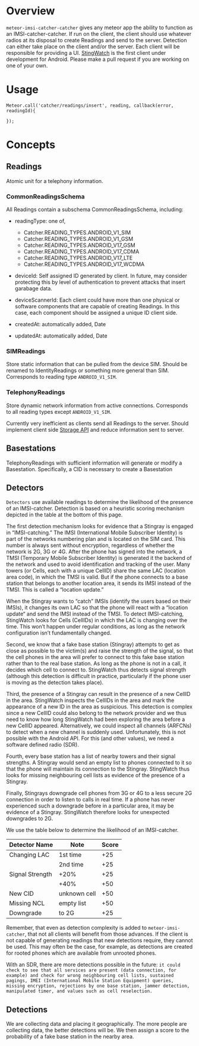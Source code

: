 # Overview
`meteor-imsi-catcher-catcher` gives any meteor app the ability to function as an IMSI-catcher-catcher.
If run on the client, the client should use whatever radios at its disposal to create Readings and send to the server.
Detection can either take place on the client and/or the server.
Each client will be responsible for providing a UI.
[StingWatch](https://github.com/marvinmarnold/stingwatch) is the first client under development for Android.
Please make a pull request if you are working on one of your own.

# Usage
````
Meteor.call('catcher/readings/insert', reading, callback(error, readingId){

});
````

# Concepts
## Readings
Atomic unit for a telephony information.


### CommonReadingsSchema
All Readings contain a subschema CommonReadingsSchema, including:
  - readingType: one of,
    - Catcher.READING_TYPES.ANDROID_V1_SIM
    - Catcher.READING_TYPES.ANDROID_V1_GSM
    - Catcher.READING_TYPES.ANDROID_V17_GSM
    - Catcher.READING_TYPES.ANDROID_V17_CDMA
    - Catcher.READING_TYPES.ANDROID_V17_LTE
    - Catcher.READING_TYPES.ANDROID_V17_WCDMA

  - deviceId: Self assigned ID generated by client. In future, may consider protecting this by level of authentication to prevent attacks that insert garabage data.
  - deviceScannerId: Each client could have more than one physical or software components that are capable of creating Readings. In this case, each component should be assigned a unique ID client side.
  - createdAt: automatically added, Date
  - updatedAt: automatically added, Date

### SIMReadings
Store static information that can be pulled from the device SIM. Should be renamed to IdentityReadings or something more general than SIM. Corresponds to reading type `ANDROID_V1_SIM`.

### TelephonyReadings
Store dynamic network information from active connections.
Corresponds to all reading types except `ANDROID_V1_SIM`.

Currently very inefficient as clients send all Readings to the server.
Should implement client side [Storage API](https://cordova.apache.org/docs/en/latest/cordova/storage/storage.html) and reduce information sent to server.

## Basestations
TelephonyReadings with sufficient information will generate or modify a Basestation.
Specifically, a CID is necessary to create a Basestation

## Detectors
`Detectors` use available readings to determine the likelihood of the presence of an IMSI-catcher. Detection is based on a heuristic scoring mechanism depicted in the table at the bottom of this page.

The first detection mechanism looks for evidence that a Stingray is engaged in “IMSI-catching.” The IMSI (International Mobile Subscriber Identity) is part of the networks numbering plan and is located on the SIM card. This number is always sent without encryption, regardless of whether the network is 2G, 3G or 4G. After the phone has signed into the network, a TMSI (Temporary Mobile Subscriber Identity) is generated it the backend of the network and used to avoid identification and tracking of the user. Many towers (or Cells, each with a unique CellID) share the same LAC (location area code), in which the TMSI is valid. 
But if the phone connects to a base station that belongs to another location area, it sends its IMSI instead of the TMSI. This is called a “location update.” 

When the Stingray wants to “catch” IMSIs (identify the users based on their IMSIs), it changes its own LAC so that the phone will react with a “location update“ and send the IMSI instead of the TMSI. To detect IMSI-catching, StingWatch looks for Cells (CellIDs) in which the LAC is changing over the time. This won’t happen under regular conditions, as long as the network configuration isn’t fundamentally changed. 

Second, we know that a fake base station (Stingray) attempts to get as close as possible to the victim(s) and raise the strength of the signal, so that the cell phones in the area will prefer to connect to this fake base station rather than to the real base station. As long as the phone is not in a call, it decides which cell to connect to. StingWatch thus detects signal strength (although this detection is difficult in practice, particularly if the phone user is moving as the detection takes place). 

Third, the presence of a Stingray can result in the presence of a new CellID in the area. StingWatch inspects the CellIDs in the area and mark the appearance of a new ID in the area as suspicious. This detection is complex since a new CellID could also belong to the network provider and we thus need to know how long StingWatch had been exploring the area before a new CellID appeared. Alternatively, we could inspect all channels (ARFCNs) to detect when a  new channel is suddenly used. Unfortunately, this is not possible with the Android API. For this (and other values), we need a software defined radio (SDR). 

Fourth, every base station has a list of nearby towers and their signal strengths. A Stingray would send an empty list to phones connected to it so that the phone will maintain its connection to the Stingray. StingWatch thus looks for missing neighbouring cell lists as evidence of the presence of a Stingray.

Finally, Stingrays downgrade cell phones from 3G or 4G to a less secure 2G connection in order to listen to calls in real time. If a phone has never experienced such a downgrade before in a particular area, it may be evidence of a Stingray. StingWatch therefore looks for unexpected downgrades to 2G.

We use the table below to determine the likelihood of an IMSI-catcher.

| Detector Name  | Note                | Score |
| -------------- | ------------------- | ------|
| Changing LAC   | 1st time            |   +25 |
|                | 2nd time            |   +25 |
| Signal Strength| +20%                |   +25 |
|                | +40%                |   +50 |
| New CID        | unknown cell        |   +50 |
| Missing NCL    | empty list          |   +50 |
| Downgrade      | to 2G               |   +25 |


Remember, that even as detection complexity is added to `meteor-imsi-catcher`, that not all clients will benefit from those advances.
If the client is not capable of generating readings that new detections require, they cannot be used.
This may often be the case, for example, as detections are created for rooted phones which are available from unrooted phones.

With an SDR, there are more detections possible in the future: `it could check to see that all services are present (data connection, for example) and check for wrong neighbouring cell lists, sustained pagings, IMEI (International Mobile Station Equipment) queries, missing encryption, rejections by one base station, jammer detection, manipulated timer, and values such as cell reselection.` 



## Detections
We are collecting data and placing it geographically. The more people are collecting data, the better detections will be. 
We then assign a score to the probability of a fake base station in the nearby area. 
